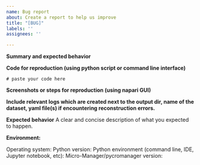 ```yaml
---
name: Bug report
about: Create a report to help us improve
title: "[BUG]"
labels: ''
assignees: ''

---
```


**Summary and expected behavior**

**Code for reproduction (using python script or command line interface)**
```
# paste your code here

```

**Screenshots or steps for reproduction (using napari GUI)**

**Include relevant logs which are created next to the output dir, name of the dataset, yaml file(s) if encountering reconstruction errors.**

**Expected behavior**
A clear and concise description of what you expected to happen.

**Environment:**

Operating system:
Python version:
Python environment (command line, IDE, Jupyter notebook, etc):
Micro-Manager/pycromanager version:
